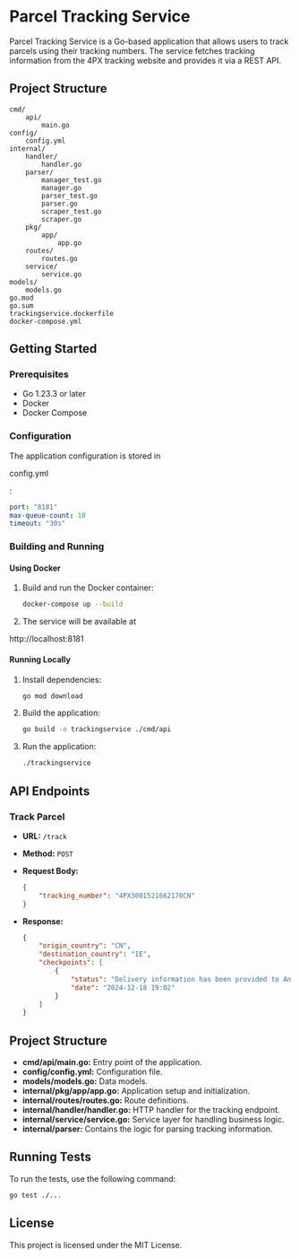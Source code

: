 # Parcel Tracking Service

Parcel Tracking Service is a Go-based application that allows users to track parcels using their tracking numbers. The service fetches tracking information from the 4PX tracking website and provides it via a REST API.

## Project Structure

```
cmd/
	api/
		main.go
config/
	config.yml
internal/
	handler/
		handler.go
	parser/
		manager_test.go
		manager.go
		parser_test.go
		parser.go
		scraper_test.go
		scraper.go
	pkg/
		app/
			app.go
	routes/
		routes.go
	service/
		service.go
models/
	models.go
go.mod
go.sum
trackingservice.dockerfile
docker-compose.yml
```

## Getting Started

### Prerequisites

- Go 1.23.3 or later
- Docker
- Docker Compose

### Configuration

The application configuration is stored in 

config.yml

:

```yml
port: "8181"
max-queue-count: 10
timeout: "30s"
```

### Building and Running

#### Using Docker

1. Build and run the Docker container:

    ```sh
    docker-compose up --build
    ```

2. The service will be available at 

http://localhost:8181


#### Running Locally

1. Install dependencies:

    ```sh
    go mod download
    ```

2. Build the application:

    ```sh
    go build -o trackingservice ./cmd/api
    ```

3. Run the application:

    ```sh
    ./trackingservice
    ```

## API Endpoints

### Track Parcel

- **URL:** `/track`
- **Method:** `POST`
- **Request Body:**

    ```json
    {
        "tracking_number": "4PX3001521662170CN"
    }
    ```

- **Response:**

    ```json
    {
        "origin_country": "CN",
        "destination_country": "IE",
        "checkpoints": [
            {
                "status": "Delivery information has been provided to An Post",
                "date": "2024-12-18 19:02"
            }
        ]
    }
    ```

## Project Structure

- **cmd/api/main.go:** Entry point of the application.
- **config/config.yml:** Configuration file.
- **models/models.go:** Data models.
- **internal/pkg/app/app.go:** Application setup and initialization.
- **internal/routes/routes.go:** Route definitions.
- **internal/handler/handler.go:** HTTP handler for the tracking endpoint.
- **internal/service/service.go:** Service layer for handling business logic.
- **internal/parser:** Contains the logic for parsing tracking information.

## Running Tests

To run the tests, use the following command:

```sh
go test ./...
```

## License

This project is licensed under the MIT License.